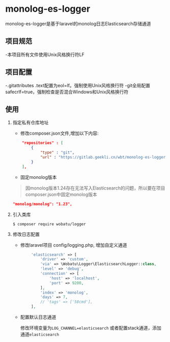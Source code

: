 # monolog-es-logger
monolog-es-logger是基于laravel的monolog日志Elasticsearch存储通道

## 项目规范
-本项目所有文件使用Unix风格换行符LF

## 项目配置
-.gitattributes .text配置为eol=lf。强制使用Unix风格换行符
-git全局配置safecrlf=true，强制检查是否混合Windows和Unix风格换行符

## 使用

1. 指定私有仓库地址

    * 修改composer.json文件,增加以下内容:
    ```json
        "repositories" : [
            {
                "type" : "git",
                "url" : "https://gitlab.geekli.cn/wbt/monolog-es-logger.git"
            }
        ],
    ```

    * 固定monolog版本
    
    > 因monolog版本1.24存在无法写入Elasticsearch的问题，所以要在项目composer.json中固定monolog版本
    ```json
    "monolog/monolog": "1.23",
    ```

2. 引入类库

    ```shell
    $ composer require wobatu/logger
    ```

3. 修改日志配置

    * 修改laravel项目 config/logging.php, 增加自定义通道

    ```php
            'elasticsearch' => [
                'driver' => 'custom',
                'via' => \Wobatu\Logger\ElasticsearchLogger::class,
                'level' => 'debug',
                'connection' => [
                    'host' => 'localhost',
                    'port' => 9200,
                ],
                'index' => 'monolog',
                'days' => 7,
                // 'tags' => ['58cmd'],
            ],
    ```

    * 配置默认日志通道

        修改环境变量为`LOG_CHANNEL=elasticsearch` 或者配置stack通道，添加通道`elasticsearch`
